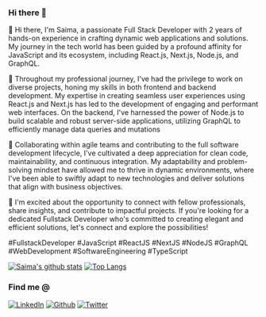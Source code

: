 
### Hi there 👋
👋 Hi there, I'm Saima, a passionate Full Stack Developer with 2 years of hands-on experience in crafting dynamic web applications and solutions. My journey in the tech world has been guided by a profound affinity for JavaScript and its ecosystem, including React.js, Next.js, Node.js, and GraphQL.

🚀 Throughout my professional journey, I've had the privilege to work on diverse projects, honing my skills in both frontend and backend development. My expertise in creating seamless user experiences using React.js and Next.js has led to the development of engaging and performant web interfaces. On the backend, I've harnessed the power of Node.js to build scalable and robust server-side applications, utilizing GraphQL to efficiently manage data queries and mutations

🔧 Collaborating within agile teams and contributing to the full software development lifecycle, I've cultivated a deep appreciation for clean code, maintainability, and continuous integration. My adaptability and problem-solving mindset have allowed me to thrive in dynamic environments, where I've been able to swiftly adapt to new technologies and deliver solutions that align with business objectives.

🌟 I'm excited about the opportunity to connect with fellow professionals, share insights, and contribute to impactful projects. If you're looking for a dedicated Fullstack Developer who's committed to creating elegant and efficient solutions, let's connect and explore the possibilities!

#FullstackDeveloper #JavaScript #ReactJS #NextJS #NodeJS #GraphQL #WebDevelopment #SoftwareEngineering #TypeScript

[![Saima's github stats](https://github-readme-stats.vercel.app/api?username=saimaAnis21&show_icons=true&theme=buefy)](https://github.com/saimaAnis21/github-readme-stats) [![Top Langs](https://github-readme-stats.vercel.app/api/top-langs/?username=saimaAnis21&show_icons=true&theme=buefy&layout=compact)](https://github.com/saimaAnis21/github-readme-stats)



<h3>Find me @ </h3>
<p>
<a href="https://www.linkedin.com/in/saima-anis/" target="_blank"><img alt="LinkedIn" src="https://img.shields.io/badge/linkedin-%230077B5.svg?&style=for-the-badge&logo=linkedin&logoColor=white" /></a>
<a href="https://github.com/saimaAnis21" target="_blank"><img alt="Github" src="https://img.shields.io/badge/GitHub-%2312100E.svg?&style=for-the-badge&logo=Github&logoColor=white" /></a>
<a href="https://twitter.com/SheTALKS6" target="_blank"><img alt="Twitter" src="https://img.shields.io/badge/twitter-%231DA1F2.svg?&style=for-the-badge&logo=twitter&logoColor=white" /></a>
</p>








